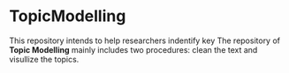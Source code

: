 # TopicModelling
This repository intends to help researchers indentify key The repository of **Topic Modelling** mainly includes two procedures: clean the text and visullize the topics.
